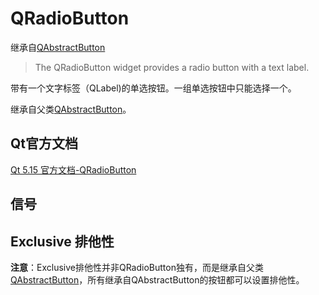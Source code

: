 # QRadioButton

继承自[QAbstractButton](../04-QAbstractButton/00-QAbstractButton-按钮的抽象基类.md)

> The QRadioButton widget provides a radio button with a text label. 

带有一个文字标签（QLabel)的单选按钮。一组单选按钮中只能选择一个。

继承自父类[QAbstractButton](../04-QAbstractButton/00-QAbstractButton-按钮的抽象基类.md)。

## Qt官方文档

[Qt 5.15 官方文档-QRadioButton](https://doc.qt.io/qt-5.15/qradiobutton.html)

## 信号

## Exclusive 排他性

**注意**：Exclusive排他性并非QRadioButton独有，而是继承自父类[QAbstractButton](../04-QAbstractButton/00-QAbstractButton-按钮的抽象基类.md)，所有继承自QAbstractButton的按钮都可以设置排他性。

